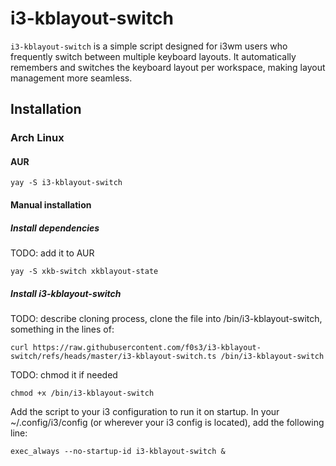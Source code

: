 # i3-kblayout-switch

`i3-kblayout-switch` is a simple script designed for i3wm users who frequently switch between multiple keyboard layouts. It automatically remembers and switches the keyboard layout per workspace, making layout management more seamless.

## Installation

### Arch Linux

#### AUR

`yay -S i3-kblayout-switch`

#### Manual installation

##### Install dependencies

TODO: add it to AUR

`yay -S xkb-switch xkblayout-state`

##### Install i3-kblayout-switch

TODO: describe cloning process, clone the file into /bin/i3-kblayout-switch, something in the lines of:

`curl https://raw.githubusercontent.com/f0s3/i3-kblayout-switch/refs/heads/master/i3-kblayout-switch.ts /bin/i3-kblayout-switch`

TODO: chmod it if needed

`chmod +x /bin/i3-kblayout-switch`

Add the script to your i3 configuration to run it on startup. In your ~/.config/i3/config (or wherever your i3 config is located), add the following line:

`exec_always --no-startup-id i3-kblayout-switch &`
